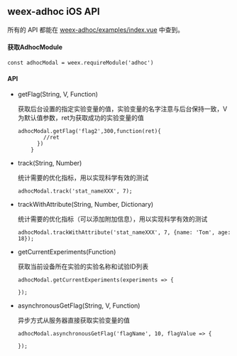 ## weex-adhoc iOS API


所有的 API 都能在 [weex-adhoc/examples/index.vue](../examples/index.vue) 中查到。

#### 获取AdhocModule
```
const adhocModal = weex.requireModule('adhoc')
```
#### API

- <V> getFlag(String, V, Function)

  获取后台设置的指定实验变量的值，实验变量的名字注意与后台保持一致，V为默认值参数，ret为获取成功的实验变量的值
  
  ```
  adhocModal.getFlag('flag2',300,function(ret){
          //ret 
        })
      }
  ```
  
- track(String, Number)
  
  统计需要的优化指标，用以实现科学有效的测试
  
  ```
  adhocModal.track('stat_nameXXX', 7);
  ```
  
- trackWithAttribute(String, Number, Dictionary)

  统计需要的优化指标（可以添加附加信息），用以实现科学有效的测试 

  ```
  adhocModal.trackWithAttribute('stat_nameXXX', 7, {name: 'Tom', age: 18});
  ```
 
- getCurrentExperiments(Function)

  获取当前设备所在实验的实验名称和试验ID列表
  
  ```
  adhocModal.getCurrentExperiments(experiments => {
  
  });
  ```
- <V> asynchronousGetFlag(String, V, Function)

  异步方式从服务器直接获取实验变量的值
  
  ```
  adhocModal.asynchronousGetFlag('flagName', 10, flagValue => {
  
  });
  ```
  